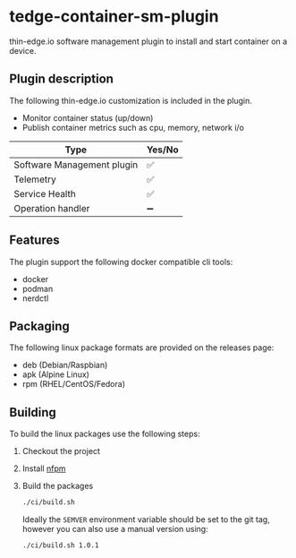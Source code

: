 # tedge-container-sm-plugin

thin-edge.io software management plugin to install and start container on a device.

## Plugin description

The following thin-edge.io customization is included in the plugin.

* Monitor container status (up/down)
* Publish container metrics such as cpu, memory, network i/o

|Type|Yes/No|
|----|--|
|Software Management plugin|✅|
|Telemetry|✅|
|Service Health|✅|
|Operation handler|➖|


## Features

The plugin support the following docker compatible cli tools:

* docker
* podman
* nerdctl

## Packaging

The following linux package formats are provided on the releases page:

* deb (Debian/Raspbian)
* apk (Alpine Linux)
* rpm (RHEL/CentOS/Fedora)

## Building

To build the linux packages use the following steps:

1. Checkout the project

2. Install [nfpm](https://nfpm.goreleaser.com/install/)

3. Build the packages

    ```sh
    ./ci/build.sh
    ```

    Ideally the `SEMVER` environment variable should be set to the git tag, however
    you can also use a manual version using:

    ```sh
    ./ci/build.sh 1.0.1
    ```
